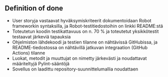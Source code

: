 ## Definition of done

- User storyja vastaavat hyväksymiskriteerit dokumentoidaan Robot frameworkin
  syntaksilla, ja Robot-testitiedostoihin on linkki README:stä
- Toteutetun koodin testikattavuus on n. 70 % ja toteutetut yksikkötestit
  testaavat järkeviä tapauksia
- Ohjelmiston lähdekoodi ja testien tilanne on nähtävissä GitHubissa, ja
  README-tiedostossa on nähtävillä jatkuvan integraation (GitHub Actions)
  tilanne
- Luokat, metodit ja muuttujat on nimetty järkevästi ja noudattavat määriteltyjä
  Pylint-sääntöjä
- Sovellus on laadittu repository-suunnittelumallia noudattaen

